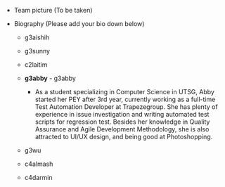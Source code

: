 - Team picture
    (To be taken)
    
- Biography (Please add your bio down below)
  - g3aishih
  
  - g3sunny
  
  - c2laitim
  
  - **g3abby** - g3abby
    - As a student specializing in Computer Science in UTSG, Abby started her PEY after 3rd year, currently working as a full-time Test Automation Developer at Trapezegroup. She has plenty of experience in issue investigation and writing automated test scripts for regression test. Besides her knowledge in Quality Assurance and Agile Development Methodology, she is also attracted to UI/UX design, and being good at Photoshopping.
  
  - g3wu
  
  - c4almash
  
  - c4darmin
